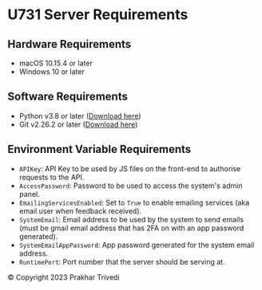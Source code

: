 # U731 Server Requirements

## Hardware Requirements
- macOS 10.15.4 or later
- Windows 10 or later

## Software Requirements
- Python v3.8 or later ([Download here](https://python.org/downloads))
- Git v2.26.2 or later ([Download here](https://git-scm.com/downloads))

## Environment Variable Requirements

- `APIKey`: API Key to be used by JS files on the front-end to authorise requests to the API.
- `AccessPassword`: Password to be used to access the system's admin panel.
- `EmailingServicesEnabled`: Set to `True` to enable emailing services (aka email user when feedback received).
- `SystemEmail`: Email address to be used by the system to send emails (must be gmail email address that has 2FA on with an app password generated).
- `SystemEmailAppPassword`: App password generated for the system email address.
- `RuntimePort`: Port number that the server should be serving at.

© Copyright 2023 Prakhar Trivedi